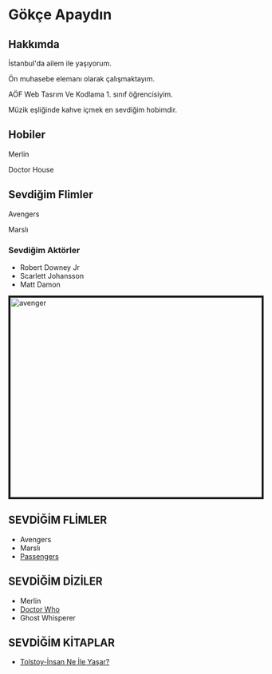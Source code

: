 <!DOCTYPE html>
<html lang="tr">
<head>
    <meta charset="UTF-8">
    <meta http-equiv="X-UA-Compatible" content="IE=edge">
    <meta name="viewport" content="width=device-width, initial-scale=1.0">
    <title>Document</title>
</head>
<body>
    
<h1>Gökçe Apaydın</h1>

<!-- Kendimi Tanıtma -->

<h2>Hakkımda</h2>

<p>İstanbul'da ailem ile yaşıyorum.</p>
<p>Ön muhasebe elemanı olarak çalışmaktayım.</p>
<p>AÖF Web Tasrım Ve Kodlama 1. sınıf öğrencisiyim.</p>
<p>Müzik eşliğinde kahve içmek en sevdiğim hobimdir.</p>

<!-- Dizi Ve Flim  -->

<h2> Hobiler </h2>

<p>Merlin</p>
<p>Doctor House</p>


<h2>Sevdiğim Flimler</h2>

<p>Avengers</p>
<p>Marslı</p>

<h3>Sevdiğim Aktörler</h3>
<ul>
    <li>Robert Downey Jr</li>
    <li>Scarlett Johansson</li>
    <li>Matt Damon</li>
</ul>

<!-- Ödev 2 Sevdiğim Kitaplar Dizi ve Flimler -->

<img src="resimler/avengers.jpg" width="600" height="400" border="4" alt="avenger" title="avengers" >

<h2> SEVDİĞİM FLİMLER </h2>
    <ul>
        <li>Avengers</li>
        <li>Marslı</li>
        <li> <a href="https://www.imdb.com/title/tt1355644/"> Passengers</a></li>
    </ul>

<h2>SEVDİĞİM DİZİLER</h2>
<ul>
    <li>Merlin</li>
    <li> <a href="https://www.imdb.com/title/tt0436992/">Doctor Who</a> </li>
    <li>Ghost Whisperer </li>
</ul>

<h2>SEVDİĞİM KİTAPLAR</h2>
<ul>
    <li>
    <a href="https://www.goodreads.com/book/show/11029733-i-nsan-ne-i-le-ya-ar?from_search=true&from_srp=true&qid=vIgeyreUFw&rank=40"> Tolstoy-İnsan Ne İle Yaşar?</a></li>
</ul>

 



</body>
</html>
